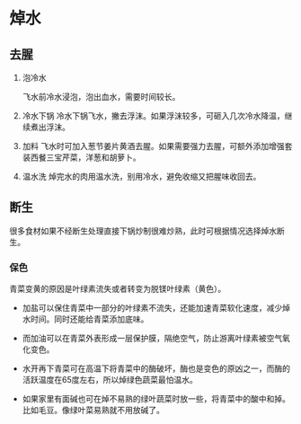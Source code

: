 # 焯水

## 去腥

1. 泡冷水

    飞水前冷水浸泡，泡出血水，需要时间较长。

2. 冷水下锅
    冷水下锅飞水，撇去浮沫。如果浮沫较多，可砸入几次冷水降温，继续煮出浮沫。

3. 加料
    飞水时可加入葱节姜片黄酒去腥。如果需要强力去腥，可额外添加增强套装西餐三宝芹菜，洋葱和胡萝卜。

4. 温水洗
    焯完水的肉用温水洗，别用冷水，避免收缩又把腥味收回去。

## 断生

很多食材如果不经断生处理直接下锅炒制很难炒熟，此时可根据情况选择焯水断生。

### 保色

青菜变黄的原因是叶绿素流失或者转变为脱镁叶绿素（黄色）。

* 加盐可以保住青菜中一部分的叶绿素不流失，还能加速青菜软化速度，减少焯水时间。同时还能给青菜添加底味。

* 而加油可以在青菜外表形成一层保护膜，隔绝空气，防止游离叶绿素被空气氧化变色。

* 水开再下青菜可在高温下将青菜中的酶破坏，酶也是变色的原凶之一，而酶的活跃温度在65度左右，所以焯绿色蔬菜最怕温水。

* 如果家里有面碱也可在焯不易熟的绿叶蔬菜时放一些，将青菜中的酸中和掉。比如毛豆。像绿叶菜易熟就不用放碱了。
